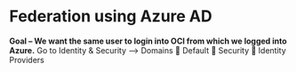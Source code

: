 # Federation using Azure AD
**Goal – We want the same user to login into OCI from which we logged into Azure.**
Go to Identity & Security --> Domains  Default  Security  Identity Providers
